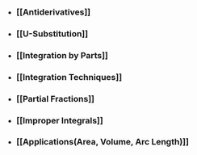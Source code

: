 ---
---

- ### [[Antiderivatives]]

- ### [[U-Substitution]]

- ### [[Integration by Parts]]

- ### [[Integration Techniques]]

- ### [[Partial Fractions]]

- ### [[Improper Integrals]]

- ### [[Applications(Area, Volume, Arc Length)]]